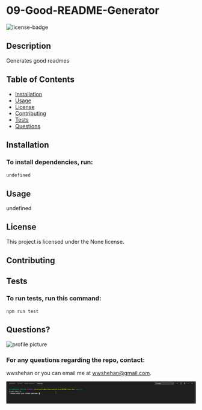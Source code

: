 # 09-Good-README-Generator

![license-badge](https://img.shields.io/badge/license-None-blue)

## Description
Generates good readmes

## Table of Contents

* [Installation](#Installation)
* [Usage](#Usage)
* [License](#License)
* [Contributing](#Contributing)
* [Tests](#Test)
* [Questions](#Questions)

## Installation

### To install dependencies, run:
```
undefined
```

## Usage
undefined

## License
This project is licensed under the None license.

## Contributing


## Tests
### To run tests, run this command:
```
npm run test
```

## Questions?
<img src= "https://avatars0.githubusercontent.com/u/59990106?v=4" alt="profile picture" width= "45">

### For any questions regarding the repo, contact:
wwshehan or you can email me at wwshehan@gmail.com.

![readMe-gif](/assets/gif/goodReadme.gif)
